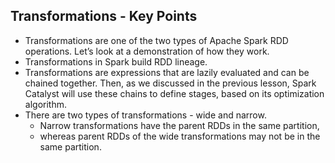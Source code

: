 ## Transformations - Key Points
- Transformations are one of the two types of Apache Spark RDD operations. Let’s look at a demonstration of how they work.
- Transformations in Spark build RDD lineage.
- Transformations are expressions that are lazily evaluated and can be chained together. Then, as we discussed in the previous lesson, Spark Catalyst will use these chains to define stages, based on its optimization algorithm.
- There are two types of transformations - wide and narrow. 
    - Narrow transformations have the parent RDDs in the same partition, 
    - whereas parent RDDs of the wide transformations may not be in the same partition.